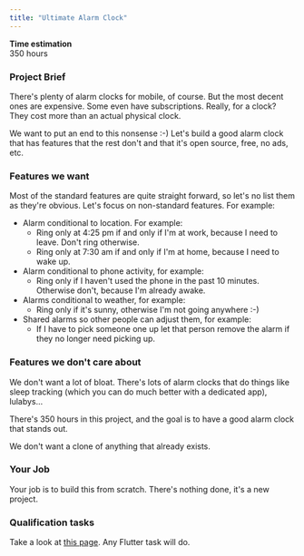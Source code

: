 ```yaml
---
title: "Ultimate Alarm Clock"
---
```


**Time estimation**  
350 hours

### Project Brief

There's plenty of alarm clocks for mobile, of course. But the most decent ones are expensive. Some even have subscriptions. Really, for a clock? They cost more than an actual physical clock.

We want to put an end to this nonsense :-) Let's build a good alarm clock that has features that the rest don't and that it's open source, free, no ads, etc.

### Features we want

Most of the standard features are quite straight forward, so let's no list them as they're obvious. Let's focus on non-standard features. For example:

- Alarm conditional to location. For example:  
     - Ring only at 4:25 pm if and only if I'm at work, because I need to leave. Don't ring otherwise.  
     - Ring only at 7:30 am if and only if I'm at home, because I need to wake up.  
- Alarm conditional to phone activity, for example:  
     - Ring only if I haven't used the phone in the past 10 minutes. Otherwise don't, because I'm already awake.
- Alarms conditional to weather, for example:  
     - Ring only if it's sunny, otherwise I'm not going anywhere :-)  
- Shared alarms so other people can adjust them, for example:  
     - If I have to pick someone one up let that person remove the alarm if they no longer need picking up.  

### Features we don't care about

We don't want a lot of bloat. There's lots of alarm clocks that do things like sleep tracking (which you can do much better with a dedicated app), lulabys...

There's 350 hours in this project, and the goal is to have a good alarm clock that stands out. 

We don't want a clone of anything that already exists.

### Your Job

Your job is to build this from scratch. There's nothing done, it's a new project.

### Qualification tasks

Take a look at [this page](/public/gsoc/takehome). Any Flutter task will do.
